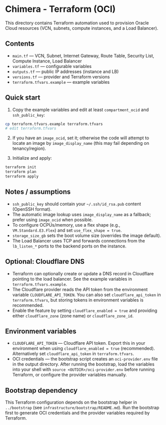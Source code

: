 # Chimera - Terraform (OCI)

This directory contains Terraform automation used to provision Oracle Cloud resources (VCN, subnets, compute instances, and a Load Balancer).

## Contents

- `main.tf` — VCN, Subnet, Internet Gateway, Route Table, Security List, Compute Instance, Load Balancer
- `variables.tf` — configurable variables
- `outputs.tf` — public IP addresses (instance and LB)
- `versions.tf` — provider and Terraform versions
- `terraform.tfvars.example` — example variables

## Quick start

1. Copy the example variables and edit at least `compartment_ocid` and `ssh_public_key`:

```bash
cp terraform.tfvars.example terraform.tfvars
# edit terraform.tfvars
```

2. If you have an `image_ocid`, set it; otherwise the code will attempt to locate an image by `image_display_name` (this may fail depending on tenancy/region).

3. Initialize and apply:

```bash
terraform init
terraform plan
terraform apply
```

## Notes / assumptions

- `ssh_public_key` should contain your `~/.ssh/id_rsa.pub` content (OpenSSH format).
- The automatic image lookup uses `image_display_name` as a fallback; prefer using `image_ocid` when possible.
- To configure OCPUs/memory, use a flex shape (e.g., `VM.Standard.E3.Flex`) and set `use_flex_shape = true`.
- `storage_size_gb` sets the boot volume size (overrides the image default).
- The Load Balancer uses TCP and forwards connections from the `lb_listen_*` ports to the backend ports on the instance.

## Optional: Cloudflare DNS

- Terraform can optionally create or update a DNS record in Cloudflare pointing to the load balancer. See the example variables in `terraform.tfvars.example`.
- The Cloudflare provider reads the API token from the environment variable `CLOUDFLARE_API_TOKEN`. You can also set `cloudflare_api_token` in `terraform.tfvars`, but storing tokens in environment variables is recommended.
- Enable the feature by setting `cloudflare_enabled = true` and providing either `cloudflare_zone` (zone name) or `cloudflare_zone_id`.

## Environment variables

- `CLOUDFLARE_API_TOKEN` — Cloudflare API token. Export this in your environment when using `cloudflare_enabled = true` (recommended). Alternatively set `cloudflare_api_token` in `terraform.tfvars`.
- OCI credentials — the bootstrap script creates an `oci-provider.env` file in the output directory. After running the bootstrap, load the variables into your shell with `source <OUTDIR>/oci-provider.env` before running Terraform, or configure the provider variables manually.

## Bootstrap dependency

This Terraform configuration depends on the bootstrap helper in `../bootstrap` (see `infrastructure/bootstrap/README.md`). Run the bootstrap first to generate OCI credentials and the provider variables required by Terraform.

